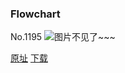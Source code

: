 ### Flowchart
No.1195
![图片不见了~~~](https://imgs.xkcd.com/comics/flowchart.png)

[原址](https://xkcd.com//1195) [下载](https://imgs.xkcd.com/comics/flowchart.png)

